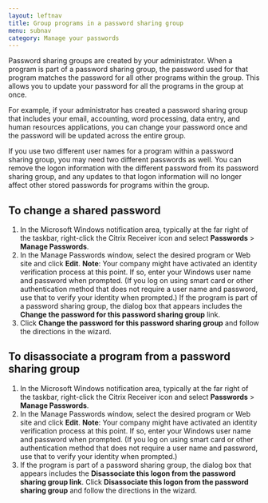 ```yaml
---
layout: leftnav
title: Group programs in a password sharing group
menu: subnav
category: Manage your passwords
---
```


Password sharing groups are created by your administrator. When a program is part of a password sharing group, the password used for that program matches the password for all other programs within the group. This allows you to update your password for all the programs in the group at once.

For example, if your administrator has created a password sharing group that includes your email, accounting, word processing, data entry, and human resources applications, you can change your password once and the password will be updated across the entire group.

If you use two different user names for a program within a password sharing group, you may need two different passwords as well. You can remove the logon information with the different password from its password sharing group, and any updates to that logon information will no longer affect other stored passwords for programs within the group. 

## To change a shared password 

1. In the Microsoft Windows notification area, typically at the far right of the taskbar, right-click the Citrix Receiver icon and select **Passwords** > **Manage Passwords**.
1. In the Manage Passwords window, select the desired program or Web site and click **Edit**.
**Note**: Your company might have activated an identity verification process at this point. If so, enter your Windows user name and password when prompted. (If you log on using smart card or other authentication method that does not require a user name and password, use that to verify your identity when prompted.) If the program is part of a password sharing group, the dialog box that appears includes the **Change the password for this password sharing group** link.
1. Click **Change the password for this password sharing group** and follow the directions in the wizard. 

## To disassociate a program from a password sharing group 

1. In the Microsoft Windows notification area, typically at the far right of the taskbar, right-click the Citrix Receiver icon and select **Passwords** > **Manage Passwords**.
1. In the Manage Passwords window, select the desired program or Web site and click **Edit**.
**Note**: Your company might have activated an identity verification process at this point. If so, enter your Windows user name and password when prompted. (If you log on using smart card or other authentication method that does not require a user name and password, use that to verify your identity when prompted.)
1. If the program is part of a password sharing group, the dialog box that appears includes the **Disassociate this logon from the password sharing group link**.
Click **Disassociate this logon from the password sharing group** and follow the directions in the wizard. 
